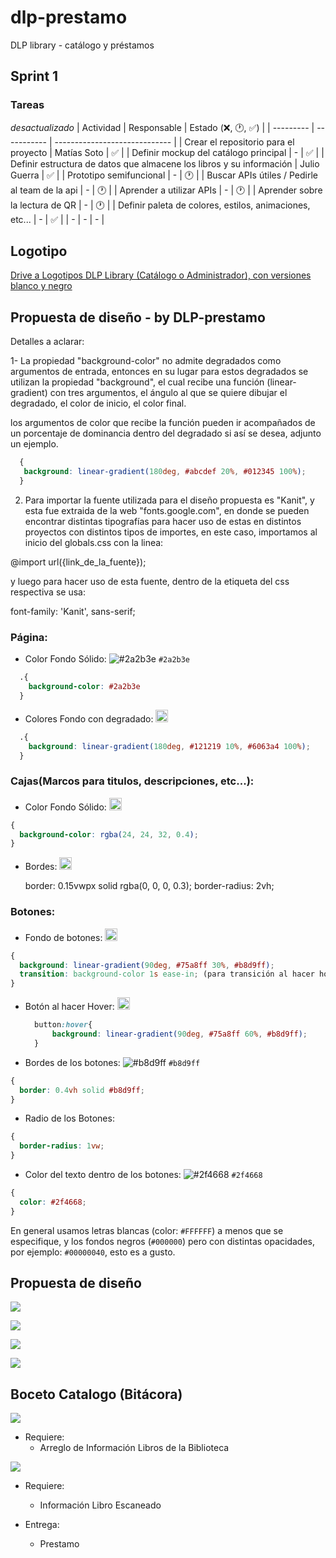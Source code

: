 # dlp-prestamo
DLP library - catálogo y préstamos

## Sprint 1
### Tareas
 *desactualizado*
| Actividad | Responsable | Estado (❌, 🕐, ✅) |
| --------- | ----------- | ----------------------------- |
| Crear el repositorio para el proyecto | Matías Soto | ✅ |
| Definir mockup del catálogo principal | - | ✅ |
| Definir estructura de datos que almacene los libros y su información | Julio Guerra | ✅ |
| Prototipo semifuncional | - | 🕐 |
| Buscar APIs útiles / Pedirle al team de la api | - | 🕐 |
| Aprender a utilizar APIs | - | 🕐 |
| Aprender sobre la lectura de QR | - | 🕐 |
| Definir paleta de colores, estilos, animaciones, etc... | - | ✅ |
| - | - | - |

## Logotipo

[Drive a Logotipos DLP Library (Catálogo o Administrador), con versiones blanco y negro](https://drive.google.com/drive/folders/1jMX7kN7D6zTGZekeNZgAgEqKPmEGnNmA?usp=sharing)

## Propuesta de diseño - by DLP-prestamo

Detalles a aclarar:

1- La propiedad "background-color" no admite degradados como argumentos de entrada, entonces en su lugar para estos degradados se utilizan la propiedad "background", el cual recibe una función (linear-gradient) con tres argumentos, el ángulo al que se quiere dibujar el degradado, el color de inicio, el color final.

los argumentos de color que recibe la función pueden ir acompañados de un porcentaje de dominancia dentro del degradado si así se desea, adjunto un ejemplo.
```css
  {
   background: linear-gradient(180deg, #abcdef 20%, #012345 100%);
  }
```

2. Para importar la fuente utilizada para el diseño propuesta es "Kanit", y esta fue extraida de la web "fonts.google.com", en donde se pueden encontrar distintas tipografías para hacer uso de estas en distintos proyectos con distintos tipos de importes, en este caso, importamos al inicio del globals.css con la linea:

@import url({link_de_la_fuente});

y luego para hacer uso de esta fuente, dentro de la etiqueta del css respectiva se usa:

font-family: 'Kanit', sans-serif;

### Página:

* Color Fondo Sólido: ![#2a2b3e](https://placehold.co/20x20/2a2b3e/2a2b3e.png) `#2a2b3e`

```css
  .{
    background-color: #2a2b3e
  }
```

* Colores Fondo con degradado: <img src="https://github.com/LeaffLovesBingus/dlp-prestamo/blob/main/Graphics/color-fondo-gradiente.png" width="20">

```css
  .{
    background: linear-gradient(180deg, #121219 10%, #6063a4 100%);
  }
```

### Cajas(Marcos para titulos, descripciones, etc...):

  * Color Fondo Sólido: <img src="https://github.com/LeaffLovesBingus/dlp-prestamo/blob/main/Graphics/color-fondo-caja.png" width="20">

  ```css
  {
    background-color: rgba(24, 24, 32, 0.4);
  }
  ```
    
  * Bordes: <img src="https://github.com/LeaffLovesBingus/dlp-prestamo/blob/main/Graphics/color-borde-caja.png" width="20">

      border: 0.15vwpx solid rgba(0, 0, 0, 0.3);
      border-radius: 2vh; 

### Botones:

  * Fondo de botones: <img src="https://github.com/LeaffLovesBingus/dlp-prestamo/blob/main/Graphics/color-fondo-boton.png" width="20">
  ```css
  {
    background: linear-gradient(90deg, #75a8ff 30%, #b8d9ff);
    transition: background-color 1s ease-in; (para transición al hacer hover)
  }
  ```
    
  * Botón al hacer Hover: <img src="https://github.com/LeaffLovesBingus/dlp-prestamo/blob/main/Graphics/color-hover-boton.png" width="20">
    ```css
      button:hover{
          background: linear-gradient(90deg, #75a8ff 60%, #b8d9ff);
      }
    ```

  * Bordes de los botones: ![#b8d9ff](https://placehold.co/20x20/b8d9ff/b8d9ff.png) `#b8d9ff`
  ```css
  {
    border: 0.4vh solid #b8d9ff;
  }
  ```

  * Radio de los Botones:
  ```css
  {
    border-radius: 1vw;
  }
  ```

  * Color del texto dentro de los botones: ![#2f4668](https://placehold.co/20x20/2f4668/2f4668.png) `#2f4668`
  ```css
  {
    color: #2f4668;
  }
  ```

En general usamos letras blancas (color: `#FFFFFF`) a menos que se especifique, y los fondos negros (`#000000`) pero con distintas opacidades, por ejemplo: `#00000040`, esto es a gusto. 

## Propuesta de diseño

![](https://github.com/LeaffLovesBingus/dlp-prestamo/blob/main/Graphics/PaginaPrincipal.png)

![](https://github.com/LeaffLovesBingus/dlp-prestamo/blob/main/Graphics/Catalogo.png)

![](https://github.com/LeaffLovesBingus/dlp-prestamo/blob/main/Graphics/LandingPage.png)

![](https://github.com/LeaffLovesBingus/dlp-prestamo/blob/main/Graphics/Formulario.png)


## Boceto Catalogo (Bitácora)
![](https://github.com/LeaffLovesBingus/dlp-prestamo/blob/main/Graphics/mockup1.png)

- Requiere:
  - Arreglo de Información Libros de la Biblioteca
  
![](https://github.com/LeaffLovesBingus/dlp-prestamo/blob/main/Graphics/boceto-prestamo-devolucion.png)

- Requiere:
  - Información Libro Escaneado
  
- Entrega:
  - Prestamo
